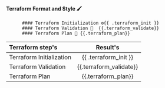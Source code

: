 #### Terraform Format and Style 🖌
          #### Terraform Initialization ⚙️{{ .terraform_init }}
          #### Terraform Validation 🤖  {{.terraform_validate}}
          #### Terraform Plan 📖 {{.terraform_plan}}

| Terraform step's         | Result's | 
|:-------------------------|:--------:|
| Terraform Initialization |  {{ .terraform_init }}  |
| Terraform Validation     |   {{.terraform_validate}}  |
| Terraform Plan         |   {{.terraform_plan}}  |
